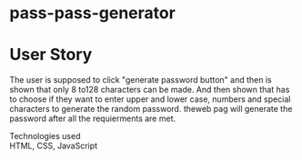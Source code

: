 # pass-pass-generator

# User Story
The user is supposed to click "generate password button" and then is shown that only 8 to128 characters can be made. And then shown that has to choose if they want to  enter upper and lower case, numbers and special characters to generate the random password. theweb pag will generate the password after all the requierments are met.


Technologies used  
HTML, CSS, JavaScript

